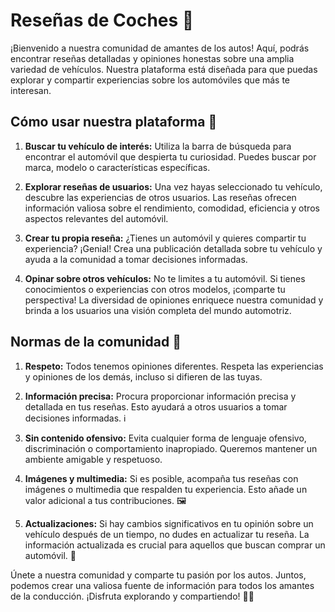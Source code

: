 # Reseñas de Coches 🚙

¡Bienvenido a nuestra comunidad de amantes de los autos! Aquí, podrás encontrar reseñas detalladas y opiniones honestas sobre una amplia variedad de vehículos. Nuestra plataforma está diseñada para que puedas explorar y compartir experiencias sobre los automóviles que más te interesan.

## Cómo usar nuestra plataforma 🤔

1. **Buscar tu vehículo de interés:** Utiliza la barra de búsqueda para encontrar el automóvil que despierta tu curiosidad. Puedes buscar por marca, modelo o características específicas.

2. **Explorar reseñas de usuarios:** Una vez hayas seleccionado tu vehículo, descubre las experiencias de otros usuarios. Las reseñas ofrecen información valiosa sobre el rendimiento, comodidad, eficiencia y otros aspectos relevantes del automóvil.

3. **Crear tu propia reseña:** ¿Tienes un automóvil y quieres compartir tu experiencia? ¡Genial! Crea una publicación detallada sobre tu vehículo y ayuda a la comunidad a tomar decisiones informadas.

4. **Opinar sobre otros vehículos:** No te limites a tu automóvil. Si tienes conocimientos o experiencias con otros modelos, ¡comparte tu perspectiva! La diversidad de opiniones enriquece nuestra comunidad y brinda a los usuarios una visión completa del mundo automotriz.

## Normas de la comunidad 🧔

1. **Respeto:** Todos tenemos opiniones diferentes. Respeta las experiencias y opiniones de los demás, incluso si difieren de las tuyas.

2. **Información precisa:** Procura proporcionar información precisa y detallada en tus reseñas. Esto ayudará a otros usuarios a tomar decisiones informadas. ℹ️

3. **Sin contenido ofensivo:** Evita cualquier forma de lenguaje ofensivo, discriminación o comportamiento inapropiado. Queremos mantener un ambiente amigable y respetuoso.

4. **Imágenes y multimedia:** Si es posible, acompaña tus reseñas con imágenes o multimedia que respalden tu experiencia. Esto añade un valor adicional a tus contribuciones. 🖼️

5. **Actualizaciones:** Si hay cambios significativos en tu opinión sobre un vehículo después de un tiempo, no dudes en actualizar tu reseña. La información actualizada es crucial para aquellos que buscan comprar un automóvil. 📱

Únete a nuestra comunidad y comparte tu pasión por los autos. Juntos, podemos crear una valiosa fuente de información para todos los amantes de la conducción. ¡Disfruta explorando y compartiendo! 🚗✨
